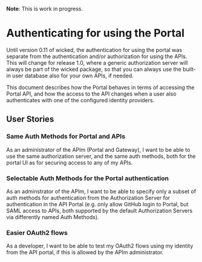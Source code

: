 **Note**: This is work in progress.

# Authenticating for using the Portal

Until version 0.11 of wicked, the authentication for using the portal was separate from the authentication and/or authorization for using the APIs. This will change for release 1.0, where a generic authorization server will always be part of the wicked package, so that you can always use the built-in user database also for your own APIs, if needed.

This document describes how the Portal behaves in terms of accessing the Portal API, and how the access to the API changes when a user also authenticates with one of the configured identity providers.

## User Stories

### Same Auth Methods for Portal and APIs

As an administrator of the APIm (Portal and Gateway), I want to be able to use the same authorization server, and the same auth methods, both for the portal UI as for securing access to any of my APIs.

### Selectable Auth Methods for the Portal authentication

As an adminstrator of the APIm, I want to be able to specify only a subset of auth methods for authentication from the Authorization Server for authentication in the API Portal (e.g. only allow GitHub login to Portal, but SAML access to APIs, both supported by the default Authorization Servers via differently named Auth Methods).

### Easier OAuth2 flows

As a developer, I want to be able to test my OAuth2 flows using my identity from the API portal, if this is allowed by the APIm administrator.

